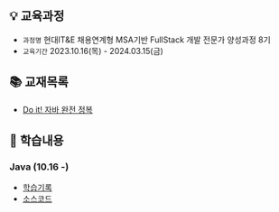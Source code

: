 ## 💡 교육과정

- `과정명` 현대IT&E 채용연계형 MSA기반 FullStack 개발 전문가 양성과정 8기
- `교육기간` 2023.10.16(목) - 2024.03.15(금)

## 📚 교재목록

- [Do it! 자바 완전 정복](https://product.kyobobook.co.kr/detail/S000001818032)

## 📑 학습내용

### Java (10.16 -)

- [학습기록](https://github.com/sangeun99/hyundai-it-e-java-fullstack/tree/master/lecturenote/01.java)
- [소스코드](https://github.com/sangeun99/hyundai-it-e-java-fullstack/tree/master/01.java/src)

